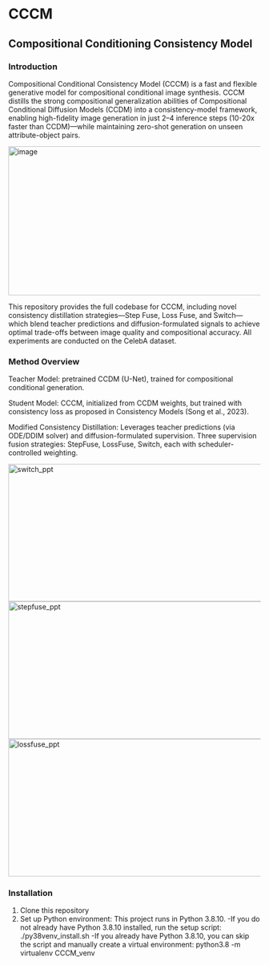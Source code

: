 # CCCM
## Compositional Conditioning Consistency Model
### Introduction
Compositional Conditional Consistency Model (CCCM) is a fast and flexible generative model for compositional conditional image synthesis. CCCM distills the strong compositional generalization abilities of Compositional Conditional Diffusion Models (CCDM) into a consistency-model framework, enabling high-fidelity image generation in just 2–4 inference steps (10-20x faster than CCDM)—while maintaining zero-shot generation on unseen attribute-object pairs.

<img width="627" height="297" alt="image" src="https://github.com/user-attachments/assets/d3d38739-d960-4f0c-ad3c-f5b89ba88bd1" />

This repository provides the full codebase for CCCM, including novel consistency distillation strategies—Step Fuse, Loss Fuse, and Switch—which blend teacher predictions and diffusion-formulated signals to achieve optimal trade-offs between image quality and compositional accuracy.
All experiments are conducted on the CelebA dataset.

### Method Overview
Teacher Model: pretrained CCDM (U-Net), trained for compositional conditional generation.

Student Model: CCCM, initialized from CCDM weights, but trained with consistency loss as proposed in Consistency Models (Song et al., 2023).

Modified Consistency Distillation:
Leverages teacher predictions (via ODE/DDIM solver) and diffusion-formulated supervision.
Three supervision fusion strategies: StepFuse, LossFuse, Switch, each with scheduler-controlled weighting.

<img width="636" height="274" alt="switch_ppt" src="https://github.com/user-attachments/assets/2a93e821-2537-4d84-9578-2f4e6fdfe104" />
<img width="636" height="274" alt="stepfuse_ppt" src="https://github.com/user-attachments/assets/77847c5a-f256-4e5f-b977-d7ed1c02786e" />
<img width="636" height="274" alt="lossfuse_ppt" src="https://github.com/user-attachments/assets/21ed0653-27e8-4d6b-81fe-1f9032951c6a" />

### Installation
1. Clone this repository
2. Set up Python environment:
   This project runs in Python 3.8.10.
   -If you do not already have Python 3.8.10 installed, run the setup script: ./py38venv_install.sh
   -If you already have Python 3.8.10, you can skip the script and manually create a virtual environment: python3.8 -m virtualenv CCCM_venv
